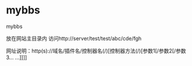 # mybbs
mybbs

放在网站主目录内  访问http://server/test/test/abc/cde/fgh


网址说明：http(s)://域名/插件名/控制器名(/)[控制器方法(/)[参数1[/参数2[/参数3... ...]]]]
